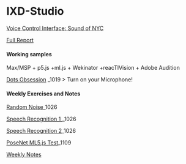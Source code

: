 # IXD-Studio

[Voice Control Interface: Sound of NYC](https://jljuli.github.io/IXD-Studio/Main.html)

[Full Report](https://issuu.com/jl12315/docs/accessibility_on_data_navigation)



#### Working samples

Max/MSP + p5.js +ml.js + Wekinator +reacTIVision + Adobe Audition

[Dots Obsession](https://openprocessing.org/sketch/1335773) _1019 > Turn on your Microphone!




#### Weekly Exercises and Notes

[Random Noise](https://openprocessing.org/sketch/1335902)_1026

[Speech Recognition 1 ](https://openprocessing.org/sketch/1355110)_1026

[Speech Recognition 2](https://openprocessing.org/sketch/1352805)_1026

[PoseNet ML5.js Test](https://openprocessing.org/sketch/1409815)_1109

[Weekly Notes](https://github.com/jljuli/IXD-Studio/wiki)

